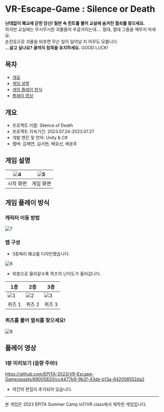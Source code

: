 # VR-Escape-Game : Silence or Death
**난데없이 폐교에 갇힌 당신! 칠판 속 힌트를 풀어 교실에 숨겨진 열쇠를 찾으세요.**<br>
하지만 교실에는 무시무시한 괴물들이 우글거리는데.... 절대, 절대 그들을 깨우지 마세요.<br>
손전등으로 괴물을 비추면 무슨 일이 일어날 지 아무도 모릅니다.<br>
**...살고 싶나요? 끝까지 침묵을 유지하세요.** GOOD LUCK!

## 목차
  - [개요](#개요) 
  - [게임 설명](#게임-설명)
  - [게임 플레이 방식](#게임-플레이-방식)
  - [플레이 영상](#플레이-영상)

## 개요
- 프로젝트 이름: Silence of Death
- 프로젝트 지속기간: 2023.07.24-2023.07.27
- 개발 엔진 및 언어: Unity & C#
- 멤버: 김채연, 김서현, 배유선, 배윤주

## 게임 설명
|![4](https://github.com/EPITA-2023/VR-Escape-Game/assets/69005820/df4e1b6a-6175-4146-8bb4-b04031105a63)|![5](https://github.com/EPITA-2023/VR-Escape-Game/assets/69005820/729c1f04-ceda-483d-937a-070d2f5ccea3)|
|:---:|:---:|
|시작 화면|게임 화면|


## 게임 플레이 방식
### 캐릭터 이동 방법
![7](https://github.com/EPITA-2023/VR-Escape-Game/assets/69005820/50c6b578-6f2c-414b-87c8-e73daa581c0a)

### 맵 구성
- 3층짜리 폐교를 디자인했습니다.

![6](https://github.com/EPITA-2023/VR-Escape-Game/assets/69005820/75b24142-ec02-4fac-8902-a385529d0432)

- 위층으로 올라갈수록 퀴즈의 난이도가 올라갑니다.

|1층|2층|3층|
|---|---|---|
|![1](https://github.com/EPITA-2023/VR-Escape-Game/assets/69005820/51db8f39-54fe-46db-9066-144240bbda75)|![2](https://github.com/EPITA-2023/VR-Escape-Game/assets/69005820/d5e41ee0-7053-4842-98bf-1ff263b1b82a)|![3](https://github.com/EPITA-2023/VR-Escape-Game/assets/69005820/ff06c5ec-e482-47a7-8562-4ede89b25f3f)|
|퀴즈 1|퀴즈 2|퀴즈 3|

### 퀴즈를 풀어 열쇠를 찾으세요!
![8](https://github.com/EPITA-2023/VR-Escape-Game/assets/69005820/335e3a53-0f0e-4f3f-9c67-213128a32c97)

## 플레이 영상 
### 1분 미리보기 (음량 주의!)
https://github.com/EPITA-2023/VR-Escape-Game/assets/69005820/cc4477b9-9b2f-43de-b13a-642058552da2
- 약간의 편집이 추가되어 있습니다.
--------------------
본 게임은 2023 EPITA Summer Camp IoT/VR class에서 제작한 게임입니다.

